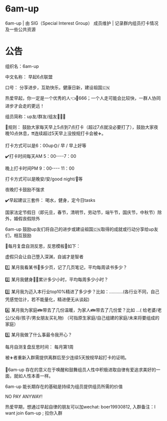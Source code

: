 # 6am-up
6am-up | 由 SIG（Special Interest Group） 成员维护 | 记录群内组员打卡情况及一些公共资源 

# 公告
组织名：6am-up

中文名称： 早起6点联盟

口号： 分享进步，互助快乐，健康日新，建设祖国:cn:



热爱早起，你一定是一个优秀的人:point_left::punch:666；一个人走可能会比较快，一群人协同进步才会走的更远！



组员简称：up友/群友/组友:two_men_holding_hands::two_women_holding_hands::couple:

:dart:规则： 鼓励大家每天早上5点到7点打卡（超过7点就没必要打了），鼓励大家夜晚10点休息，:exclamation::exclamation:连续超过5天早上没按规打卡会被:airplane:。

打卡方式可以是6：00up:sun_with_face:/ 早 / 早上好等

:heavy_check_mark:打卡时间每天AM 5：00----7：00

晚上打卡时间PM 9：00---- 11：00

打卡方式可以是晚安/安/good night/:crescent_moon:等

夜晚打卡鼓励不强求

:heavy_check_mark:早起建议三套件： 喝水，健身，定今日tasks


国家法定节假日（即元旦，春节，清明节，劳动节，端午节，国庆节，中秋节）除外，婚假丧假除外


6am-up 鼓励up友们将自己的进步或建设祖国:cn:取得的成就或行动分享给up友们，相互鼓励



:heartbeat:每月复盘自测反思，反思模板:100:如下：

虚假只会让自己堕入深渊，自诚才是智者

:one: 某月我看某书:book:多少页，记了几页笔记，平均每周读书多少？

:two: 某月我健身:running::basketball:累计多少小时，平均每周多少小时？

:three: 某月我为迈入本行业top10%精进了多少步？比如：...........(各行业不同，自己凭感觉估计，若不能量化，精进便无从谈起)

:four: 某月我为家庭:family:带去了几份温暖，为家人:family:带去了几份爱？比如   ...( 给老婆/老公/父母/孩子/男女朋友买礼物)  （可指原生家庭/自己组建的家庭/未来将要组成的家庭）

:five: 某月我做了什么事最令我开心？

每月自测复盘反思时间： 每月第1周



被:airplane:者重新入群需提供离群后至少连续5天按规早起打卡的证明。





:dart:6am-up 存在的意义在于唤醒和鼓舞组员人性中积极进取自律有爱追求美好的一面，就如人性本善一样。

6am-up 能长期存在的基础是持续为组员提供组员所需的价值


NO PAY ANYWAY!

热爱早期，想通过早起自律的朋友可以加wechat: boer19930812, 入群备注：I want join 6am-up ; 拉你入群


